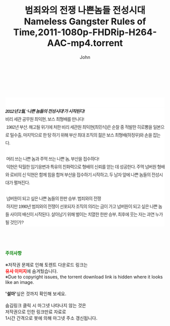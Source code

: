﻿---
layout: post
title:  "범죄와의 전쟁 나쁜놈들 전성시대 Nameless Gangster Rules of Time,2011-1080p-FHDRip-H264-AAC-mp4.torrent"
author: John
categories: [ 영화 ]
tags: [  ]
image:  
description: "범죄와의 전쟁 나쁜놈들 전성시대 Nameless Gangster Rules of Time,2011-1080p-FHDRip-H264-AAC-mp4 torrent 정보 공유"
toc: true
toc_sticky: true
---

<br>
<div class="view-img">
<a class="view_image" href="https://www.torrentmobile61.com/bbs/view_image.php?fn=%2Fdata%2Ffile%2Fmovie%2F3735182707_hryTHBwx_f23bba1dacc4dc1a87b32c1324802a23621c3f77.jpg" target="_blank"><img alt="" class="img-tag" content="https://www.torrentmobile61.com/data/file/movie/3735182707_hryTHBwx_f23bba1dacc4dc1a87b32c1324802a23621c3f77.jpg" itemprop="image" src="https://www.torrentmobile61.com/data/file/movie/3735182707_hryTHBwx_f23bba1dacc4dc1a87b32c1324802a23621c3f77.jpg"/></a><a class="view_image" href="https://www.torrentmobile61.com/bbs/view_image.php?fn=%2Fdata%2Ffile%2Fmovie%2F3735182707_25ek6b0l_5543793fb8c25e50cc881854c14c7ae3273e8e75.jpg" target="_blank"><img alt="" class="img-tag" content="https://www.torrentmobile61.com/data/file/movie/3735182707_25ek6b0l_5543793fb8c25e50cc881854c14c7ae3273e8e75.jpg" itemprop="image" src="https://www.torrentmobile61.com/data/file/movie/3735182707_25ek6b0l_5543793fb8c25e50cc881854c14c7ae3273e8e75.jpg"/></a></div><div class="view-content" itemprop="description">
<p><br/></p><div class="title_area" style="margin:0px 0px 9px;padding:0px;list-style:none;font-size:12px;font-family:'나눔고딕', NanumGothic, '돋움', Dotum, Helvetica, 'AppleSDGothicNeo-Medium', AppleGothic, sans-serif;height:30px;float:none;background-color:rgb(255,255,255);"><h4 class="h_story" style="margin:5px 10px 0px 0px;padding:0px;list-style:none;font-size:12px;font-family:'돋움', sans-serif;height:18px;width:49px;background:url(&quot;https://ssl.pstatic.net/static/movie/2020/10/h_tx_sp5.png&quot;) no-repeat 0px -17px;float:left;"><strong class="blind" style="margin:0px;padding:0px;list-style:none;font-size:0px;font-family:inherit;color:inherit;width:1px;height:1px;line-height:0;">줄거리</strong></h4></div><h5 class="h_tx_story" style="margin:-7px 0px 1px;padding:0px;list-style:none;font-size:14px;font-family:'나눔고딕', NanumGothic, Helvetica, sans-serif;color:rgb(51,51,51);background-image:url(&quot;https://ssl.pstatic.net/static/movie/2014/01/blank.gif&quot;);letter-spacing:-1px;line-height:25px;background-color:rgb(255,255,255);">2012년 2월, ‘나쁜 놈들의 전성시대’가 시작된다!</h5><p class="con_tx" style="margin-top:-1px;margin-bottom:-6px;list-style:none;font-size:14px;font-family:'나눔고딕', NanumGothic, '돋움', Dotum, Helvetica, 'AppleSDGothicNeo-Medium', AppleGothic, sans-serif;color:rgb(51,51,51);background-image:url(&quot;https://ssl.pstatic.net/static/movie/2014/01/blank.gif&quot;);letter-spacing:-1px;line-height:25px;background-color:rgb(255,255,255);">비리 세관 공무원 최익현, 보스 최형배를 만나다!<br style="list-style:none;font-size:12px;font-family:'돋움', sans-serif;color:rgb(0,0,0);"/> 1982년 부산. 해고될 위기에 처한 비리 세관원 최익현(최민식)은 순찰 중 적발한 히로뽕을 일본으로 밀수출, 마지막으로 한 탕 하기 위해 부산 최대 조직의 젊은 보스 최형배(하정우)와 손을 잡는다.<br style="list-style:none;font-size:12px;font-family:'돋움', sans-serif;color:rgb(0,0,0);"/> <br style="list-style:none;font-size:12px;font-family:'돋움', sans-serif;color:rgb(0,0,0);"/> 머리 쓰는 나쁜 놈과 주먹 쓰는 나쁜 놈, 부산을 접수하다!<br style="list-style:none;font-size:12px;font-family:'돋움', sans-serif;color:rgb(0,0,0);"/> 익현은 탁월한 임기응변과 특유의 친화력으로 형배의 신뢰를 얻는 데 성공한다. 주먹 넘버원 형배와 로비의 신 익현은 함께 힘을 합쳐 부산을 접수하기 시작하고, 두 남자 앞에 나쁜 놈들의 전성시대가 펼쳐진다.<br style="list-style:none;font-size:12px;font-family:'돋움', sans-serif;color:rgb(0,0,0);"/> <br style="list-style:none;font-size:12px;font-family:'돋움', sans-serif;color:rgb(0,0,0);"/> 넘버원이 되고 싶은 나쁜 놈들의 한판 승부. 범죄와의 전쟁<br style="list-style:none;font-size:12px;font-family:'돋움', sans-serif;color:rgb(0,0,0);"/> 하지만 1990년 범죄와의 전쟁이 선포되자 조직의 의리는 금이 가고 넘버원이 되고 싶은 나쁜 놈들 사이의 배신이 시작된다. 살아남기 위해 벌이는 치열한 한판 승부, 최후에 웃는 자는 과연 누가 될 것인가?</p> </div>
    
<br><br><br>
<p data-ke-size="size16"><b><span style="color: green;">주의사항</span></b><br /><br />※저작권 문제로 인해 토렌트 다운로드 링크는<br /><b><span style="color: red;">유사 이미지</span></b>에 숨겨뒀습니다.<br />※Due to copyright issues, the torrent download link is hidden where it looks like an image.<br /><br /><b>'설마'</b>싶은 것까지 확인해 보세요.<br /><br />숨김링크 클릭 시 마그넷 나타나지 않는 것은<br />저작권으로 인한 링크만료 자료로<br />1시간 간격으로 봇에 의해 마그넷 주소 갱신됩니다.</p>
